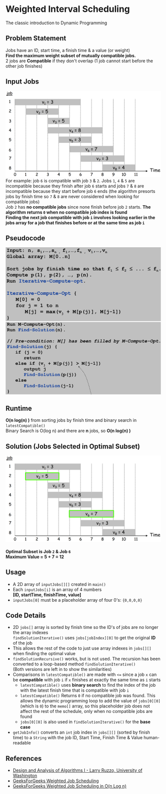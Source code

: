 # Weighted Interval Scheduling
The classic introduction to Dynamic Programming

## Problem Statement
Jobs have an ID, start time, a finish time & a value (or weight)  
**Find the maximum weight subset of mutually compatible jobs.**  
2 jobs are **Compatible** if they don't overlap (1 job cannot start before the other job finishes)  

## Input Jobs
![](images/input-jobs.png)  
For example: job `6` is compatible with job `3` & `2`. Jobs `1`, `4` & `5` are incompatible because they finish after job `6` starts and jobs `7` & `8` are incompatible because they start before job `6` ends (the algorithm presorts jobs by finish time so `7` & `8` are never considered when looking for compatible jobs)  
Job `2` has **no compatible jobs** since none finish before job `2` starts. **The algorithm returns `0` when no compatible job index is found**  
**Finding the next job compatible with job `i` involves looking earlier in the jobs array for a job that finishes before or at the same time as job `i`**

## Pseudocode
![](images/optimal-pseudocode.png)  
![](images/find-solution-pseudocode.png)


## Runtime
**O(n log(n) )** from sorting jobs by finish time and binary search in `latestCompatible()`  
Binary Search is O(log n) and there are **n** jobs, so **O(n log(n) )**

## Solution (Jobs Selected in Optimal Subset)
![](images/optimal-solution.png)  
#### Optimal Subset is **Job `2` & Job `6`**    <br> **Maximum Value = 5 + 7 = 12**


## Usage
- A 2D array of `inputJobs[][]` created in `main()`
- Each `inputJobs[i]` is an array of 4 numbers  
**[ID, startTime, finishTime, value]**
- `inputJobs[0]` must be a placeholder array of four 0's: `{0,0,0,0}`

## Code Details
- 2D `jobs[]` array is sorted by finish time so the ID's of jobs are no longer the array indexes  
`findSolutionIterative()` uses `jobs[jobIndex][0]` to get the original **ID** of the job
- This allows the rest of the code to just use array indexes in `jobs[][]` when finding the optimal value
- `findSolutionRecursive()` works, but is not used. The recursion has been converted to a loop-based method `findSolutionIterative()`  
(Both versions are left in to show the similarities)
- Comparisons in `latestCompatible()` are made with `<=` since a job `x` can be **compatible** with job `i` if `x` finishes at exactly the same time as `i` starts
  - `latestCompatible()` uses **binary search** to find the index of the job with the latest finish time that is compatible with job `i`
  - `latestCompatible()` Returns `0` if no compatible job was found. This allows the dynamic programming loop to add the value of `jobs[0][0]` (which is `0`) to the `memo[]` array, so this placeholder job does not affect the rest of the schedule, only when no compatible jobs are found
  - `jobs[0][0]` is also used in `findSolutionIterative()` for the **base case**
- `getJobInfo()` converts an `int` job index in `jobs[][]` (sorted by finish time) to a `String` with the job ID, Start Time, Finish Time & Value human-readable

## References
- [Design and Analysis of Algorithms I - Larry Ruzzo, University of Washington](https://courses.cs.washington.edu/courses/cse521/13wi/slides/06dp-sched.pdf)
- [GeeksForGeeks Weighted Job Scheduling](http://www.geeksforgeeks.org/weighted-job-scheduling/)
- [GeeksForGeeks Weighted Job Scheduling in O(n Log n)](http://www.geeksforgeeks.org/weighted-job-scheduling-log-n-time/)
